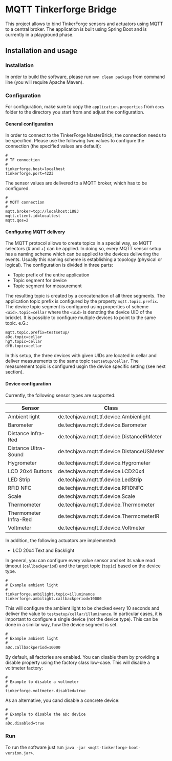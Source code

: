 # MQTT Tinkerforge Bridge

This project allows to bind TinkerForge sensors and actuators using MQTT to a central broker. 
The application is built using Spring Boot and is currently in a playground phase.

## Installation and usage

### Installation 

In order to build the software, please run `mvn clean package` from command line (you will require Apache Maven).

### Configuration

For configuration, make sure to copy the `application.properties` from `docs` folder to the directory you start from and adjust the configuration.

#### General configuration

In order to connect to the TinkerForge MasterBrick, the connection needs to be specified.
Please use the following two values to configure the connection (the specified values are default):

    #
    # TF connection
    # 
    tinkerforge.host=localhost
    tinkerforge.port=4223
    
The sensor values are delivered to a MQTT broker, which has to be configured.

    #
    # MQTT connection
    #
    mqtt.broker=tcp://localhost:1883
    mqtt.client.id=localtest
    mqtt.qos=2

#### Configuring MQTT delivery

The MQTT protocol allows to create topics in a special way, so MQTT selectors (# and +) can be applied. In doing so, every MQTT sensor setup has a naming scheme which can be applied to the devices delivering the events. Usually this naming scheme is establishing a topology (physical or logical). The configuration is divided in three parts:

- Topic prefix of the entire application
- Topic segment for device
- Topic segment for measurement

The resulting topic is created by a concatenation of all three segments. The application topic prefix is configured by the property `mqtt.topic.prefix`. The device topic segment is configured using properties of scheme `<uid>.topic=cellar` where the `<uid>` is denoting the device UID of the bricklet. It is possible to configure multiple devices to point to the same topic. e.G.:

    mqtt.topic.prefix=testsetup/
    aDc.topic=cellar
    hgY.topic=cellar
    dfH.topic=cellar
    
In this setup, the three devices with given UIDs are located in cellar and deliver measurements to the same topic `testsetup/cellar`. The measurement topic is configured usgin the device specific setting (see next section).

#### Device configuration

Currently, the following sensor types are supported:

<table>
 <thead>
  <tr><th>Sensor</th><th>Class</th></tr>
 </thead>
 <tr><td>Ambient light</td><td>de.techjava.mqtt.tf.device.Ambienlight</td></tr>
 <tr><td>Barometer</td><td>de.techjava.mqtt.tf.device.Barometer</td></tr>
 <tr><td>Distance Infra-Red</td><td>de.techjava.mqtt.tf.device.DistanceIRMeter</td></tr>
 <tr><td>Distance Ultra-Sound</td><td>de.techjava.mqtt.tf.device.DistanceUSMeter</td></tr>
 <tr><td>Hygrometer</td><td>de.techjava.mqtt.tf.device.Hygrometer</td></tr>
 <tr><td>LCD 20x4 Buttons</td><td>de.techjava.mqtt.tf.device.LCD20x4</td></tr>
 <tr><td>LED Strip</td><td>de.techjava.mqtt.tf.device.LedStrip</td></tr>
 <tr><td>RFID NFC</td><td>de.techjava.mqtt.tf.device.RFIDNFC</td></tr>
 <tr><td>Scale</td><td>de.techjava.mqtt.tf.device.Scale</td></tr>
 <tr><td>Thermometer</td><td>de.techjava.mqtt.tf.device.Thermometer</td></tr>
 <tr><td>Thermometer Infra-Red</td><td>de.techjava.mqtt.tf.device.ThermometerIR</td></tr>
 <tr><td>Voltmeter</td><td>de.techjava.mqtt.tf.device.Voltmeter</td></tr>
</table>
 
In addition, the following actuators are implemented:
 - LCD 20x4 Text and Backlight

In general, you can configure every value sensor and set its value read timeout (`callbackperiod`) and the target topic (`topic`) based on the device type.

    #
    # Example ambient light
    # 
    tinkerforge.ambilight.topic=illuminance
    tinkerforge.ambilight.callbackperiod=10000

This will configure the ambient light to be checked every 10 seconds and deliver the value to `testsetup/cellar/illuminance`. In particular cases, it is important to configure a single device (not the device type). This can be done in a similar way, how the device segment is set.
     
    #
    # Example ambient light
    # 
    aDc.callbackperiod=10000

By default, all factories are enabled. You can disable them by providing a disable property using the factory class low-case. This will disable a voltmeter factory:

	#
	# Example to disable a voltmeter
	#
	tinkerforge.voltmeter.disabled=true

As an alternative, you cand disable a concrete device:

	#
	# Example to disable the aDc device
	#
	aDc.disabled=true




### Run

To run the software just run `java -jar <mqtt-tinkerforge-boot-version.jar>`. 

